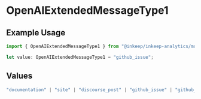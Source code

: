 # OpenAIExtendedMessageType1

## Example Usage

```typescript
import { OpenAIExtendedMessageType1 } from "@inkeep/inkeep-analytics/models/components";

let value: OpenAIExtendedMessageType1 = "github_issue";
```

## Values

```typescript
"documentation" | "site" | "discourse_post" | "github_issue" | "github_discussion" | "stackoverflow_question" | "discord_forum_post" | "discord_message" | "custom_question_answer"
```